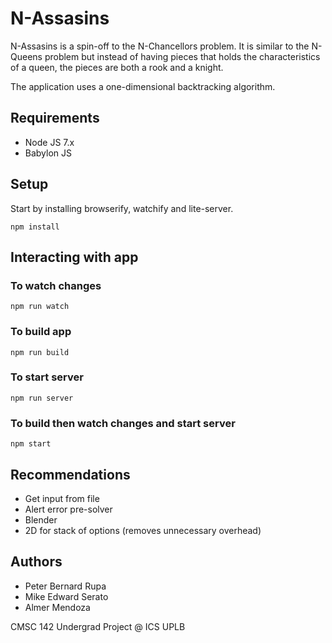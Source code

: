 # N-Assasins

N-Assasins is a spin-off to the N-Chancellors problem. It is similar to the N-Queens problem but instead of having pieces that holds the characteristics of a queen, the pieces are both a rook and a knight. 

The application uses a one-dimensional backtracking algorithm.

## Requirements

- Node JS 7.x
- Babylon JS

## Setup

Start by installing browserify, watchify and lite-server.

```shell
npm install
```

## Interacting with app

### To watch changes

```shell
npm run watch
```

### To build app

```shell
npm run build
```

### To start server

```shell
npm run server
```

### To build then watch changes and start server

```shell
npm start
```

## Recommendations

- Get input from file
- Alert error pre-solver
- Blender
- 2D for stack of options (removes unnecessary overhead)

## Authors

- Peter Bernard Rupa
- Mike Edward Serato
- Almer Mendoza

CMSC 142 Undergrad Project @ ICS UPLB